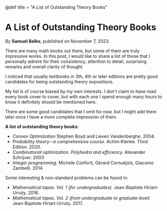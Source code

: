 @def title = "A List of Outstanding Theory Books"

# A List of Outstanding Theory Books

By **Samuel Belko**, published on November 7, 2023.

There are many math books out there, but some of them are truly impressive works. In this post, I would like to share a list of those that I personally admire for their consistency, attention to detail, surprising remarks and overall clarity of thought. 

I noticed that usually textbooks in 3th, 4th or later editions are pretty good candidates for being outstanding theory expositions.

My list is of course biased by my own interests. I don't claim to have read every book cover to cover, but with each one I spend enough many hours to know it definitely should be mentioned here.

There are some good candidates that I omit for now, but I might add them later once I have a more complete impression of them.

**A list of outstanding theory books:**

- *Convex Optimization* Stephen Boyd and Lieven Vandenberghe. 2004.
- *Probability theory--a comprehensive course.* Achim Klenke. Third Edition. 2020.
- *Combinatorial optimization. Polyhedra and efficiency.* Alexander Schrijver. 2003
- *Integer programming.*  Michele Conforti, Gérard Cornuéjols, Giacomo Zambelli. 2014.

Some interesting & non-standard problems can be found in:

- *Mathematical tapas. Vol. 1 (for undergraduates).* Jean-Baptiste Hiriart-Urruty. 2016.
- *Mathematical tapas. Vol. 2 (from undergraduate to graduate level)* Jean-Baptiste Hiriart-Urruty. 2017.